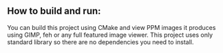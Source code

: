 ## How to build and run:

You can build this project using CMake and view PPM images it produces using GIMP, feh or any full featured image viewer.
This project uses only standard library so there are no dependencies you need to install.
